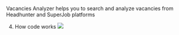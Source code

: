 Vacancies Analyzer helps you to search and analyze vacancies from Headhunter and SuperJob platforms

4. How code works
<a href="https://asciinema.org/a/0n7lfwszFYz5Czch7OVpW5Amn" target="_blank"><img src="https://asciinema.org/a/0n7lfwszFYz5Czch7OVpW5Amn.svg" /></a>
